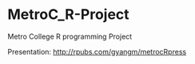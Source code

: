 # MetroC_R-Project
Metro College R programming Project

Presentation:
http://rpubs.com/gyangm/metrocRpress
